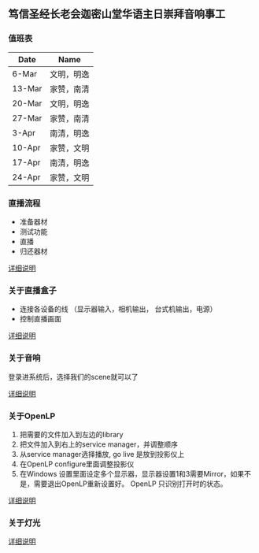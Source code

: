 ## 笃信圣经长老会迦密山堂华语主日崇拜音响事工

### 值班表

|Date|Name|
|------|------|
|6-Mar|文明，明逸 |
|13-Mar| 家赞，南清|
|20-Mar| 文明，明逸 |
|27-Mar| 家赞，南清|
|3-Apr| 南清，明逸 |
|10-Apr| 家赞，文明|
|17-Apr| 南清，明逸|
|24-Apr| 家赞，文明|


### 直播流程

- 准备器材
- 测试功能
- 直播
- 归还器材

[详细说明](flowchart)

### 关于直播盒子

- 连接各设备的线 （显示器输入，相机输出， 台式机输出，电源）
- 控制直播画面

[详细说明](livebox)

### 关于音响

登录进系统后，选择我们的scene就可以了

[详细说明](sound)

### 关于OpenLP

1. 把需要的文件加入到左边的library
2. 把文件加入到右上的service manager，并调整顺序
3. 从service manager选择播放, go live 是放到投影仪上
4. 在OpenLP configure里面调整投影仪
5. 在Windows 设置里面设定多个显示器，显示器设置1和3需要Mirror，如果不是，需要退出OpenLP重新设置好。 OpenLP 只识别打开时的状态。

[详细说明](openlp)

### 关于灯光

[详细说明](light)
